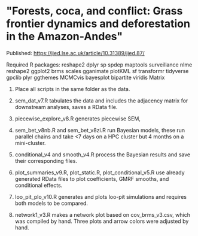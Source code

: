 # "Forests, coca, and conflict: Grass frontier dynamics and deforestation in the Amazon-Andes"
Published: https://jied.lse.ac.uk/article/10.31389/jied.87/

Required R packages:
reshape2
dplyr
sp
spdep
maptools
surveillance
nlme
reshape2
ggplot2
brms
scales
gganimate
plotKML
sf
transformr
tidyverse
gpclib
plyr
ggthemes
MCMCvis
bayesplot
bipartite
viridis
Matrix

1) Place all scripts in the same folder as the data.

2) sem_dat_v7.R tabulates the data and includes the adjacency matrix for downstream analyses, saves a RData file.

3) piecewise_explore_v8.R generates piecewise SEM,

4) sem_bet_v8nb.R and sem_bet_v8zi.R run Bayesian models, these run parallel chains and take <7 days on a HPC cluster but 4 months on a mini-cluster.

5) conditional_v4 and smooth_v4.R process the Bayesian results and save their corresponding files.

6) plot_summaries_v9.R, plot_static.R, plot_conditional_v5.R use already generated RData files to plot coefficients, GMRF smooths, and conditional effects.

7) loo_pit_plo_v10.R generates and plots loo-pit simulations and requires both models to be compared.

8) network1_v3.R makes a network plot based on cov_brms_v3.csv, which was compiled by hand. Three plots and arrow colors were adjusted by hand.
